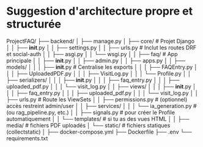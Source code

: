 # Suggestion d'architecture propre et structurée


ProjectFAQ/
├── backend/
│   ├── manage.py
│   ├── core/                        # Projet Django
│   │   ├── __init__.py
│   │   ├── settings.py
│   │   ├── urls.py                  # Inclut les routes DRF et social-auth
│   │   ├── asgi.py
│   │   └── wsgi.py
│
│   ├── faq/                         # App principale
│   │   ├── __init__.py
│   │   ├── admin.py
│   │   ├── apps.py
│   │   ├── models/
│   │   │   ├── __init__.py          # Centralise les exports
│   │   │   ├── FAQEntry.py
│   │   │   ├── UploadedPDF.py
│   │   │   ├── VisitLog.py
│   │   │   └── Profile.py
│   │   ├── serializers/
│   │   │   ├── __init__.py
│   │   │   ├── faq_entry.py
│   │   │   ├── uploaded_pdf.py
│   │   │   └── visit_log.py
│   │   ├── views/
│   │   │   ├── __init__.py
│   │   │   ├── faq_entry.py
│   │   │   ├── uploaded_pdf.py
│   │   │   └── visit_log.py
│   │   ├── urls.py                  # Route les ViewSets
│   │   ├── permissions.py           # (optionnel) accès restreint admin/user
│   │   ├── services/
│   │   │   └── ia_generation.py     # (ou rag_pipeline.py, etc.)
│   │   ├── signals.py               # pour créer le Profile automatiquement
│   │   └── templates/               # si tu as des vues HTML
│
│   ├── media/                       # fichiers PDF uploadés
│   └── static/                      # fichiers statiques (collectstatic)
│
├── docker-compose.yml
├── Dockerfile
├── .env
└── requirements.txt